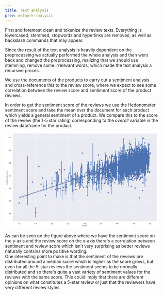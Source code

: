 ```yaml
---
title: Text analysis
prev: network-analysis
---
```


First and foremost clean and tokenize the review texts. Everything is lowercased, 
stemmed, stopwords and hyperlinks are removed, as well as backslash commands that 
may appear.

Since the result of the text analysis is heavily dependent on the preprocessing 
we actually performed the whole analysis and then went back and changed the 
preprocessing, realizing that we should use stemming, remove some irrelevant 
words, which made the text analysis a recursive proces.

We use the documents of the products to carry out a sentiment analysis and
cross-reference this to the review score, where we expect to see some correlation
between the review score and sentiment score of the product reviews.

In order to get the sentiment score of the reviews we use the Hedonometer sentiment score and
take the mean over the document for each product which yields a general sentiment of a product.
We compare this to the score of the review (the 1-5 star rating) corresponding to the 
*overall* variable in the review dataframe for the product.

<img src="/images/sentiment_star.png">

As can be seen on the figure above where we have the sentiment score on the y-axis and the 
review score on the x-axis there's a correlation between sentiment and review score which isn't very
surprising as better reviews naturally contains more positive wording. 
<br>
One interesting point to make is that the sentiment of the reviews are distributed around a 
median score which is higher as the score grows, but even for all the 5-star reviews the 
sentiment seems to be normally distributed and so there's quite a vast variety of sentiment
values for the reviews with the same score. This could imply that there are different opinions
on what constitutes a 5-star review or just that the reviewers have very different review styles.

